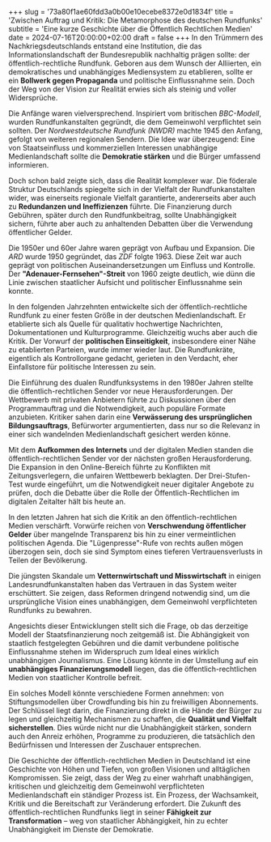 +++
slug = '73a80f1ae60fdd3a0b00e10ecebe8372e0d1834f'
title = 'Zwischen Auftrag und Kritik: Die Metamorphose des deutschen Rundfunks'
subtitle = 'Eine kurze Geschichte über die Öffentlich Rechtlichen Medien'
date = 2024-07-16T20:00:00+02:00
draft = false
+++
In den Trümmern des Nachkriegsdeutschlands entstand eine Institution, die das Informationslandschaft der Bundesrepublik nachhaltig prägen sollte: der öffentlich-rechtliche Rundfunk. Geboren aus dem Wunsch der Alliierten, ein demokratisches und unabhängiges Mediensystem zu etablieren, sollte er ein **Bollwerk gegen Propaganda** und politische Einflussnahme sein. Doch der Weg von der Vision zur Realität erwies sich als steinig und voller Widersprüche.

Die Anfänge waren vielversprechend. Inspiriert vom britischen _BBC-Modell_, wurden Rundfunkanstalten gegründt, die dem Gemeinwohl verpflichtet sein sollten. Der _Nordwestdeutsche Rundfunk (NWDR)_ machte 1945 den Anfang, gefolgt von weiteren regionalen Sendern. Die Idee war überzeugend: Eine von Staatseinfluss und kommerziellen Interessen unabhängige Medienlandschaft sollte die **Demokratie stärken** und die Bürger umfassend informieren.

Doch schon bald zeigte sich, dass die Realität komplexer war. Die föderale Struktur Deutschlands spiegelte sich in der Vielfalt der Rundfunkanstalten wider, was einerseits regionale Vielfalt garantierte, andererseits aber auch zu **Redundanzen und Ineffizienzen** führte. Die Finanzierung durch Gebühren, später durch den Rundfunkbeitrag, sollte Unabhängigkeit sichern, führte aber auch zu anhaltenden Debatten über die Verwendung öffentlicher Gelder.

Die 1950er und 60er Jahre waren geprägt von Aufbau und Expansion. Die _ARD_ wurde 1950 gegründet, das _ZDF_ folgte 1963. Diese Zeit war auch geprägt von politischen Auseinandersetzungen um Einfluss und Kontrolle. Der **"Adenauer-Fernsehen"-Streit** von 1960 zeigte deutlich, wie dünn die Linie zwischen staatlicher Aufsicht und politischer Einflussnahme sein konnte.

In den folgenden Jahrzehnten entwickelte sich der öffentlich-rechtliche Rundfunk zu einer festen Größe in der deutschen Medienlandschaft. Er etablierte sich als Quelle für qualitativ hochwertige Nachrichten, Dokumentationen und Kulturprogramme. Gleichzeitig wuchs aber auch die Kritik. Der Vorwurf der **politischen Einseitigkeit**, insbesondere einer Nähe zu etablierten Parteien, wurde immer wieder laut. Die Rundfunkräte, eigentlich als Kontrollorgane gedacht, gerieten in den Verdacht, eher Einfallstore für politische Interessen zu sein.

Die Einführung des dualen Rundfunksystems in den 1980er Jahren stellte die öffentlich-rechtlichen Sender vor neue Herausforderungen. Der Wettbewerb mit privaten Anbietern führte zu Diskussionen über den Programmauftrag und die Notwendigkeit, auch populäre Formate anzubieten. Kritiker sahen darin eine **Verwässerung des ursprünglichen Bildungsauftrags**, Befürworter argumentierten, dass nur so die Relevanz in einer sich wandelnden Medienlandschaft gesichert werden könne.

Mit dem **Aufkommen des Internets** und der digitalen Medien standen die öffentlich-rechtlichen Sender vor der nächsten großen Herausforderung. Die Expansion in den Online-Bereich führte zu Konflikten mit Zeitungsverlegern, die unfairen Wettbewerb beklagten. Der Drei-Stufen-Test wurde eingeführt, um die Notwendigkeit neuer digitaler Angebote zu prüfen, doch die Debatte über die Rolle der Öffentlich-Rechtlichen im digitalen Zeitalter hält bis heute an.

In den letzten Jahren hat sich die Kritik an den öffentlich-rechtlichen Medien verschärft. Vorwürfe reichen von **Verschwendung öffentlicher Gelder** über mangelnde Transparenz bis hin zu einer vermeintlichen politischen Agenda. Die "Lügenpresse"-Rufe von rechts außen mögen überzogen sein, doch sie sind Symptom eines tieferen Vertrauensverlusts in Teilen der Bevölkerung.

Die jüngsten Skandale um **Vetternwirtschaft und Misswirtschaft** in einigen Landesrundfunkanstalten haben das Vertrauen in das System weiter erschüttert. Sie zeigen, dass Reformen dringend notwendig sind, um die ursprüngliche Vision eines unabhängigen, dem Gemeinwohl verpflichteten Rundfunks zu bewahren.

Angesichts dieser Entwicklungen stellt sich die Frage, ob das derzeitige Modell der Staatsfinanzierung noch zeitgemäß ist. Die Abhängigkeit von staatlich festgelegten Gebühren und die damit verbundene politische Einflussnahme stehen im Widerspruch zum Ideal eines wirklich unabhängigen Journalismus. Eine Lösung könnte in der Umstellung auf ein **unabhängiges Finanzierungsmodell** liegen, das die öffentlich-rechtlichen Medien von staatlicher Kontrolle befreit.

Ein solches Modell könnte verschiedene Formen annehmen: von Stiftungsmodellen über Crowdfunding bis hin zu freiwilligen Abonnements. Der Schlüssel liegt darin, die Finanzierung direkt in die Hände der Bürger zu legen und gleichzeitig Mechanismen zu schaffen, die **Qualität und Vielfalt sicherstellen**. Dies würde nicht nur die Unabhängigkeit stärken, sondern auch den Anreiz erhöhen, Programme zu produzieren, die tatsächlich den Bedürfnissen und Interessen der Zuschauer entsprechen.

Die Geschichte der öffentlich-rechtlichen Medien in Deutschland ist eine Geschichte von Höhen und Tiefen, von großen Visionen und alltäglichen Kompromissen. Sie zeigt, dass der Weg zu einer wahrhaft unabhängigen, kritischen und gleichzeitig dem Gemeinwohl verpflichteten Medienlandschaft ein ständiger Prozess ist. Ein Prozess, der Wachsamkeit, Kritik und die Bereitschaft zur Veränderung erfordert. Die Zukunft des öffentlich-rechtlichen Rundfunks liegt in seiner **Fähigkeit zur Transformation** – weg von staatlicher Abhängigkeit, hin zu echter Unabhängigkeit im Dienste der Demokratie.